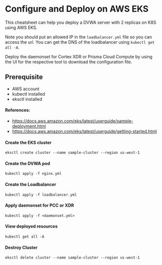 # Configure and Deploy on AWS EKS

This cheatsheet can help you deploy a DVWA server with 2 replicas on K8S
using AWS EKS.

Note you should put an allowed IP in the `loadbalancer.yml` file so you can access the url.
You can get the DNS of the loadbalancer using `kubectl get all -A`.

Deploy the daemonset for Cortex XDR or Prisma Cloud Compute by using the UI for the respective tool to download
the configuration file.

## Prerequisite
* AWS account
* kubectl installed
* eksctl installed

#### References:
* https://docs.aws.amazon.com/eks/latest/userguide/sample-deployment.html
* https://docs.aws.amazon.com/eks/latest/userguide/getting-started.html


#### Create the EKS cluster
```
eksctl create cluster --name sample-cluster --region us-west-1
```

#### Create the DVWA pod
```
kubectl apply -f nginx.yml
```

#### Create the Loadbalancer
```
kubectl apply -f loadbalancer.yml
```

#### Apply daemonset for PCC or XDR
```
kubectl apply -f <daemonset.yml>
```


#### View deployed resources
```
kubectl get all -A
```

#### Destroy Cluster
```
eksctl delete cluster --name sample-cluster --region us-west-1
```
